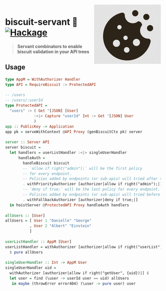 <img src="https://raw.githubusercontent.com/biscuit-auth/biscuit-haskell/main/assets/biscuit-logo.png" align=right>

# biscuit-servant 🤖 [![Hackage][hackage]][hackage-url]

> **Servant combinators to enable biscuit validation in your API trees**

## Usage

```Haskell
type AppM = WithAuthorizer Handler
type API = RequireBiscuit :> ProtectedAPI

-- /users
-- /users/:userId
type ProtectedAPI =
  "users" :> ( Get '[JSON] [User]
             :<|> Capture "userId" Int :> Get '[JSON] User
             )
app :: PublicKey -> Application
app pk = serveWithContext @API Proxy (genBiscuitCtx pk) server

server :: Server API
server biscuit =
  let handlers = userListHandler :<|> singleUserHandler
      handleAuth =
        handleBiscuit biscuit
        -- `allow if right("admin");` will be the first policy
        -- for every endpoint.
        -- Policies added by endpoints (or sub-apis) will tried after this one.
        . withPriorityAuthorizer [authorizer|allow if right("admin");|]
        -- `deny if true;` will be the last policy for every endpoint.
        -- Policies added by endpoints (or sub-apis) will tried before this one.
        . withFallbackAuthorizer [authorizer|deny if true;|]
  in hoistServer @ProtectedAPI Proxy handleAuth handlers

allUsers :: [User]
allUsers = [ User 1 "Danielle" "George"
           , User 2 "Albert" "Einstein"
           ]

userListHandler :: AppM [User]
userListHandler = withAuthorizer [authorizer|allow if right("userList")|]
  $ pure allUsers

singleUserHandler :: Int -> AppM User
singleUserHandler uid =
  withAuthorizer [authorizer|allow if right("getUser", {uid})|] $
  let user = find (\user -> userId user == uid) allUsers
   in maybe (throwError error404) (\user -> pure user) user
```

[Hackage]: https://img.shields.io/hackage/v/biscuit-haskell?color=purple&style=flat-square
[hackage-url]: https://hackage.haskell.org/package/biscuit-servant
